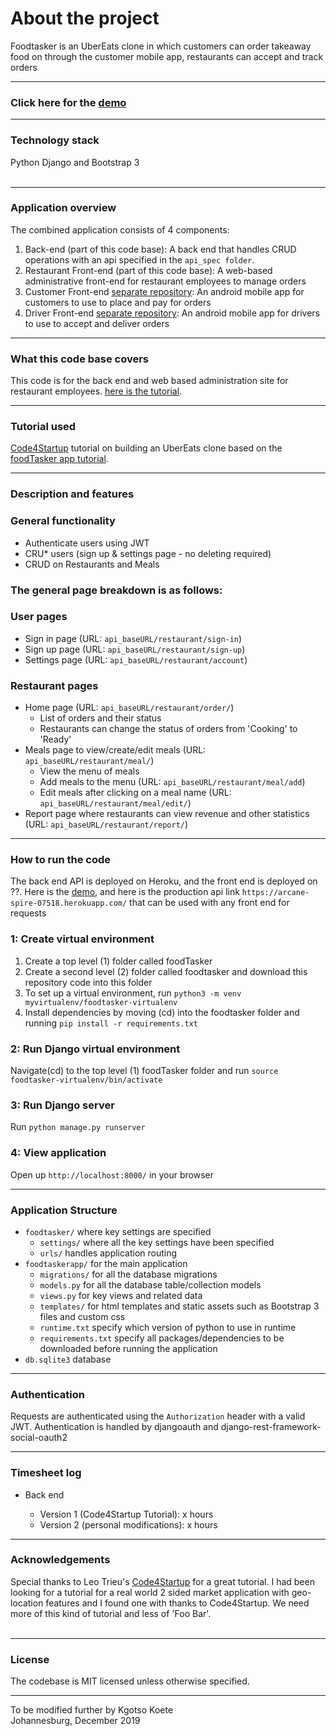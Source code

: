 # About the project

Foodtasker is an UberEats clone in which customers can order takeaway food on through the customer mobile app, restaurants can accept and track orders

---

### Click here for the [demo](https://arcane-spire-07518.herokuapp.com/restaurant/)

---

### Technology stack

Python Django and Bootstrap 3
</br>
</br>

---

### Application overview

The combined application consists of 4 components:

1. Back-end (part of this code base): A back end that handles CRUD operations with an api specified in the `api_spec folder`.
2. Restaurant Front-end (part of this code base): A web-based administrative front-end for restaurant employees to manage orders
3. Customer Front-end [separate repository](): An android mobile app for customers to use to place and pay for orders
4. Driver Front-end [separate repository](): An android mobile app for drivers to use to accept and deliver orders

---

### What this code base covers

This code is for the back end and web based administration site for restaurant employees. [here is the tutorial](https://coderealprojects.com/projects/create-ubereats-api-server-side-with-python).

---

### Tutorial used

[Code4Startup](https://code4startup.com/) tutorial on building an UberEats clone based on the [foodTasker app tutorial](https://code4startup.com/).

---

### Description and features

### General functionality

- Authenticate users using JWT
- CRU\* users (sign up & settings page - no deleting required)
- CRUD on Restaurants and Meals

### The general page breakdown is as follows:

### User pages

- Sign in page (URL: `api_baseURL/restaurant/sign-in`)
- Sign up page (URL: `api_baseURL/restaurant/sign-up`)
- Settings page (URL: `api_baseURL/restaurant/account`)

### Restaurant pages

- Home page (URL: `api_baseURL/restaurant/order/`)
  - List of orders and their status
  - Restaurants can change the status of orders from 'Cooking' to 'Ready'
- Meals page to view/create/edit meals (URL: `api_baseURL/restaurant/meal/`)
  - View the menu of meals
  - Add meals to the menu (URL: `api_baseURL/restaurant/meal/add`)
  - Edit meals after clicking on a meal name (URL: `api_baseURL/restaurant/meal/edit/`)
- Report page where restaurants can view revenue and other statistics (URL: `api_baseURL/restaurant/report/`)

---

### How to run the code

The back end API is deployed on Heroku, and the front end is deployed on ??. Here is the [demo](), and here is the production api link `https://arcane-spire-07518.herokuapp.com/` that can be used with any front end for requests

### 1: Create virtual environment

1. Create a top level (1) folder called foodTasker
2. Create a second level (2) folder called foodtasker and download this repository code into this folder
3. To set up a virtual environment, run `python3 -m venv myvirtualenv/foodtasker-virtualenv`
4. Install dependencies by moving (cd) into the foodtasker folder and running `pip install -r requirements.txt`

### 2: Run Django virtual environment

Navigate(cd) to the top level (1) foodTasker folder and run `source foodtasker-virtualenv/bin/activate`

### 3: Run Django server

Run `python manage.py runserver`

### 4: View application

Open up `http://localhost:8000/` in your browser

---

### Application Structure

- `foodtasker/` where key settings are specified
  - `settings/` where all the key settings have been specified
  - `urls/` handles application routing
- `foodtaskerapp/` for the main application
  - `migrations/` for all the database migrations
  - `models.py` for all the database table/collection models
  - `views.py` for key views and related data
  - `templates/` for html templates and static assets such as Bootstrap 3 files and custom css
  - `runtime.txt` specify which version of python to use in runtime
  - `requirements.txt` specify all packages/dependencies to be downloaded before running the application
- `db.sqlite3` database

---

### Authentication

Requests are authenticated using the `Authorization` header with a valid JWT. Authentication is handled by djangoauth and django-rest-framework-social-oauth2

---

### Timesheet log

- Back end

  - Version 1 (Code4Startup Tutorial): x hours
  - Version 2 (personal modifications): x hours

---

### Acknowledgements

Special thanks to Leo Trieu's [Code4Startup](https://code4startup.com/projects) for a great tutorial. I had been looking for a tutorial for a real world 2 sided market application with geo-location features and I found one with thanks to Code4Startup. We need more of this kind of tutorial and less of 'Foo Bar'.
<br/>
<br/>

---

### License

The codebase is MIT licensed unless otherwise specified.

---

To be modified further by Kgotso Koete
<br/>
Johannesburg, December 2019
